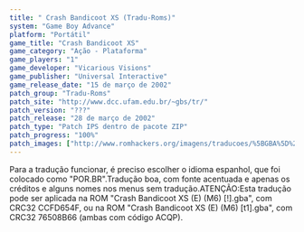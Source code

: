 ```yaml
---
title: " Crash Bandicoot XS (Tradu-Roms)"
system: "Game Boy Advance"
platform: "Portátil"
game_title: "Crash Bandicoot XS"
game_category: "Ação - Plataforma"
game_players: "1"
game_developer: "Vicarious Visions"
game_publisher: "Universal Interactive"
game_release_date: "15 de março de 2002"
patch_group: "Tradu-Roms"
patch_site: "http://www.dcc.ufam.edu.br/~gbs/tr/"
patch_version: "???"
patch_release: "28 de março de 2002"
patch_type: "Patch IPS dentro de pacote ZIP"
patch_progress: "100%"
patch_images: ["http://www.romhackers.org/imagens/traducoes/%5BGBA%5D%20Crash%20Bandicoot%20XS%20-%20Tradu-Roms%20-%201.png","http://www.romhackers.org/imagens/traducoes/%5BGBA%5D%20Crash%20Bandicoot%20XS%20-%20Tradu-Roms%20-%202.png","http://www.romhackers.org/imagens/traducoes/%5BGBA%5D%20Crash%20Bandicoot%20XS%20-%20Tradu-Roms%20-%203.png"]
---
```

Para a tradução funcionar, é preciso escolher o idioma espanhol, que foi colocado como "POR.BR".Tradução boa, com fonte acentuada e apenas os créditos e alguns nomes nos menus sem tradução.ATENÇÃO:Esta tradução pode ser aplicada na ROM "Crash Bandicoot XS (E) (M6) [!].gba", com CRC32 CCFD654F, ou na ROM "Crash Bandicoot XS (E) (M6) [t1].gba", com CRC32 76508B66 (ambas com código ACQP).